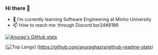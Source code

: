 ### Hi there 👋

- 🌱 I’m currently learning Software Engineering at Minho University 
- 📫 How to reach me: through Discord bsr24#8186

[![Anurag's GitHub stats](https://github-readme-stats.vercel.app/api?username=beasrodrigues24&count_private=true&show_icons=true&theme=radical)](https://github.com/anuraghazra/github-readme-stats)

[![Top Langs](https://github-readme-stats.vercel.app/api/top-langs/?username=beasrodrigues24&show_icons=true&theme=radical)]
(https://github.com/anuraghazra/github-readme-stats)


<!--
**beasrodrigues24/beasrodrigues24** is a ✨ _special_ ✨ repository because its `README.md` (this file) appears on your GitHub profile.

Here are some ideas to get you started:

- 🔭 I’m currently working on ...

- 👯 I’m looking to collaborate on ...
- 🤔 I’m looking for help with ...
- 💬 Ask me about ...

- 😄 Pronouns: ...
- ⚡ Fun fact: ...
-->
